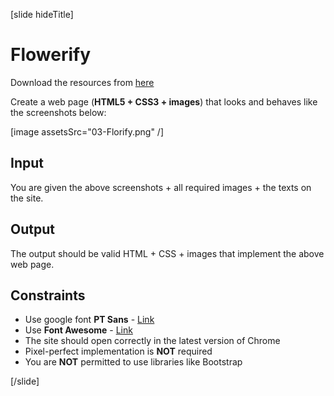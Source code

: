 [slide hideTitle]

# Flowerify

Download the resources from [here](https://videos.softuni.org/resources/HTML-CSS/Final-Exam/03-Flowerify/03-Flowerify.zip)

Create a web page (**HTML5 + CSS3 + images**) that looks and behaves like the screenshots below:

[image assetsSrc="03-Florify.png" /]

## Input

You are given the above screenshots + all required images + the texts on the site.

## Output

The output should be valid HTML + CSS + images that implement the above web page.

## Constraints

- Use google font **PT Sans** - [Link](https://fonts.googleapis.com/css?family=PT+Sans)
- Use **Font Awesome** - [Link](https://maxcdn.bootstrapcdn.com/font-awesome/4.7.0/css/font-awesome.min.css)
- The site should open correctly in the latest version of Chrome
- Pixel-perfect implementation is **NOT** required
- You are **NOT** permitted to use libraries like Bootstrap


 
[/slide]